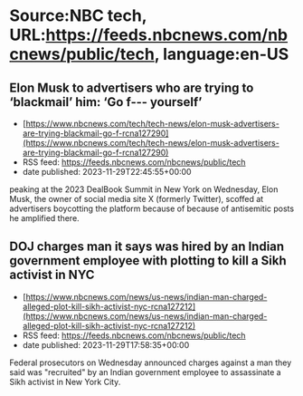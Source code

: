 # Source:NBC tech, URL:https://feeds.nbcnews.com/nbcnews/public/tech, language:en-US

## Elon Musk to advertisers who are trying to ‘blackmail’ him: ‘Go f--- yourself’
 - [https://www.nbcnews.com/tech/tech-news/elon-musk-advertisers-are-trying-blackmail-go-f-rcna127290](https://www.nbcnews.com/tech/tech-news/elon-musk-advertisers-are-trying-blackmail-go-f-rcna127290)
 - RSS feed: https://feeds.nbcnews.com/nbcnews/public/tech
 - date published: 2023-11-29T22:45:55+00:00

peaking at the 2023 DealBook Summit in New York on Wednesday, Elon Musk, the owner of social media site X (formerly Twitter), scoffed at advertisers boycotting the platform because of because of antisemitic posts he amplified there.

## DOJ charges man it says was hired by an Indian government employee with plotting to kill a Sikh activist in NYC
 - [https://www.nbcnews.com/news/us-news/indian-man-charged-alleged-plot-kill-sikh-activist-nyc-rcna127212](https://www.nbcnews.com/news/us-news/indian-man-charged-alleged-plot-kill-sikh-activist-nyc-rcna127212)
 - RSS feed: https://feeds.nbcnews.com/nbcnews/public/tech
 - date published: 2023-11-29T17:58:35+00:00

Federal prosecutors on Wednesday announced charges against a man they said was "recruited" by an Indian government employee to assassinate a Sikh activist in New York City.

